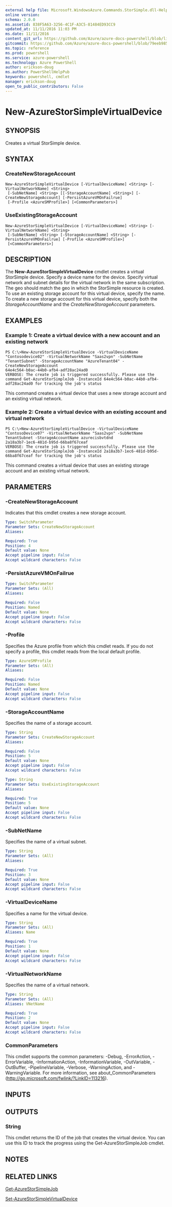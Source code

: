 ```yaml
---
external help file: Microsoft.WindowsAzure.Commands.StorSimple.dll-Help.xml
online version: 
schema: 2.0.0
ms.assetid: 838F5A63-3256-4C1F-A3C5-81484ED93CC9
updated_at: 11/11/2016 11:03 PM
ms.date: 11/11/2016
content_git_url: https://github.com/Azure/azure-docs-powershell/blob/live/azureps-cmdlets-docs/ServiceManagement/Azure.StorSimple/v3.0.0/New-AzureStorSimpleVirtualDevice.md
gitcommit: https://github.com/Azure/azure-docs-powershell/blob/79eeb985ea480979357fb4695832a0c3d29a48bf/azureps-cmdlets-docs/ServiceManagement/Azure.StorSimple/v3.0.0/New-AzureStorSimpleVirtualDevice.md
ms.topic: reference
ms.prod: powershell
ms.service: azure-powershell
ms.technology: Azure PowerShell
author: erickson-doug
ms.author: PowerShellHelpPub
keywords: powershell, cmdlet
manager: erickson-doug
open_to_public_contributors: False
---
```


# New-AzureStorSimpleVirtualDevice

## SYNOPSIS
Creates a virtual StorSimple device.

## SYNTAX

### CreateNewStorageAccount
```
New-AzureStorSimpleVirtualDevice [-VirtualDeviceName] <String> [-VirtualNetworkName] <String>
 [-SubNetName] <String> [[-StorageAccountName] <String>] [-CreateNewStorageAccount] [-PersistAzureVMOnFailrue]
 [-Profile <AzureSMProfile>] [<CommonParameters>]
```

### UseExistingStorageAccount
```
New-AzureStorSimpleVirtualDevice [-VirtualDeviceName] <String> [-VirtualNetworkName] <String>
 [-SubNetName] <String> [-StorageAccountName] <String> [-PersistAzureVMOnFailrue] [-Profile <AzureSMProfile>]
 [<CommonParameters>]
```

## DESCRIPTION
The **New-AzureStorSimpleVirtualDevice** cmdlet creates a virtual StorSimple device.
Specify a device name for the device.
Specify virtual network and subnet details for the virtual network in the same subscription.
The geo should match the geo in which the StorSimple resource is created.
To use an existing storage account for this virtual device, specify the name.
To create a new storage account for this virtual device, specify both the *StorageAccountName* and the *CreateNewStorageAccount* parameters.

## EXAMPLES

### Example 1: Create a virtual device with a new account and an existing network
```
PS C:\>New-AzureStorSimpleVirtualDevice -VirtualDeviceName "Contosodevice02" -VirtualNetworkName "Saas2vpn" -SubNetName "TenantSubnet" -StorageAccountName "AzureTenant04" -CreateNewStorageAccount
64e4c564-b0ac-44b0-afb4-adf28ac24ad0
VERBOSE: The create job is triggered successfully. Please use the command Get-AzureStorSimpleJob -InstanceId 64e4c564-b0ac-44b0-afb4-adf28ac24ad0 for tracking the job's status
```

This command creates a virtual device that uses a new storage account and an existing virtual network.

### Example 2: Create a virtual device with an existing account and virtual network
```
PS C:\>New-AzureStorSimpleVirtualDevice -VirtualDeviceName "ContosoDevice07" -VirtualNetworkName "Saas2vpn" -SubNetName TenantSubnet -StorageAccountName azurecisbvtdnd
2a18a3b7-1ec6-481d-b95d-66ba8f67ceaf
VERBOSE: The create job is triggered successfully. Please use the command Get-AzureStorSimpleJob -InstanceId 2a18a3b7-1ec6-481d-b95d-66ba8f67ceaf for tracking the job's status
```

This command creates a virtual device that uses an existing storage account and an existing virtual network.

## PARAMETERS

### -CreateNewStorageAccount
Indicates that this cmdlet creates a new storage account.

```yaml
Type: SwitchParameter
Parameter Sets: CreateNewStorageAccount
Aliases: 

Required: True
Position: 4
Default value: None
Accept pipeline input: False
Accept wildcard characters: False
```

### -PersistAzureVMOnFailrue

```yaml
Type: SwitchParameter
Parameter Sets: (All)
Aliases: 

Required: False
Position: Named
Default value: None
Accept pipeline input: False
Accept wildcard characters: False
```

### -Profile
Specifies the Azure profile from which this cmdlet reads.
If you do not specify a profile, this cmdlet reads from the local default profile.

```yaml
Type: AzureSMProfile
Parameter Sets: (All)
Aliases: 

Required: False
Position: Named
Default value: None
Accept pipeline input: False
Accept wildcard characters: False
```

### -StorageAccountName
Specifies the name of a storage account.

```yaml
Type: String
Parameter Sets: CreateNewStorageAccount
Aliases: 

Required: False
Position: 5
Default value: None
Accept pipeline input: False
Accept wildcard characters: False
```

```yaml
Type: String
Parameter Sets: UseExistingStorageAccount
Aliases: 

Required: True
Position: 5
Default value: None
Accept pipeline input: False
Accept wildcard characters: False
```

### -SubNetName
Specifies the name of a virtual subnet.

```yaml
Type: String
Parameter Sets: (All)
Aliases: 

Required: True
Position: 3
Default value: None
Accept pipeline input: False
Accept wildcard characters: False
```

### -VirtualDeviceName
Specifies a name for the virtual device.

```yaml
Type: String
Parameter Sets: (All)
Aliases: Name

Required: True
Position: 1
Default value: None
Accept pipeline input: False
Accept wildcard characters: False
```

### -VirtualNetworkName
Specifies the name of a virtual network.

```yaml
Type: String
Parameter Sets: (All)
Aliases: VNetName

Required: True
Position: 2
Default value: None
Accept pipeline input: False
Accept wildcard characters: False
```

### CommonParameters
This cmdlet supports the common parameters: -Debug, -ErrorAction, -ErrorVariable, -InformationAction, -InformationVariable, -OutVariable, -OutBuffer, -PipelineVariable, -Verbose, -WarningAction, and -WarningVariable. For more information, see about_CommonParameters (http://go.microsoft.com/fwlink/?LinkID=113216).

## INPUTS

## OUTPUTS

### String
This cmdlet returns the ID of the job that creates the virtual device.
You can use this ID to track the progress using the Get-AzureStorSimpleJob cmdlet.

## NOTES

## RELATED LINKS

[Get-AzureStorSimpleJob](xref:ServiceManagement/Azure.StorSimple/v3.0.0/Get-AzureStorSimpleJob.md)

[Set-AzureStorSimpleVirtualDevice](xref:ServiceManagement/Azure.StorSimple/v3.0.0/Set-AzureStorSimpleVirtualDevice.md)



